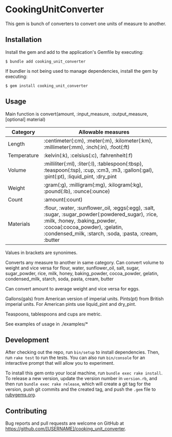 # CookingUnitConverter

This gem is bunch of converters to convert one units of measure to another.


## Installation

Install the gem and add to the application's Gemfile by executing:

    $ bundle add cooking_unit_converter

If bundler is not being used to manage dependencies, install the gem by executing:

    $ gem install cooking_unit_converter

## Usage

Main function is convert(amount, :input_measure, :output_measure, [optional] material)

| Category | Allowable measures |
| ------ | ------ |
| Length | :centimeter(:cm), :meter(:m), :kilometer(:km), :millimeter(:mm), :inch(:in), :foot(:ft) |
| Temperature | :kelvin(:k), :celsius(:c), :fahrenheit(:f)|
| Volume | :milliliter(:ml), :liter(:l), :tablespoon(:tbsp), :teaspoon(:tsp), :cup, :cm3, :m3, :gallon(:gal), :pint(:pt), :liquid_pint, :dry_pint |
| Weight | :gram(:g), :milligram(:mg), :kilogram(:kg), :pound(:lb), :ounce(:ounce) |
| Count  | :amount(:count) |
| Materials | :flour, :water, :sunflower_oil, :eggs(:egg), :salt, :sugar, :sugar_powder(:powdered_sugar), :rice, :milk, :honey, :baking_powder, :cocoa(:cocoa_powder), :gelatin, :condensed_milk, :starch, :soda, :pasta, :cream, :butter|

Values in brackets are synonimes.

Converts any measure to another in same category.
Can convert volume to weight and vice versa for flour, water, sunflower_oil, salt, sugar, sugar_powder, rice, milk, honey, baking_powder, cocoa_powder, gelatin, condensed_milk, starch, soda, pasta, cream, butter

Can convert amount to average weight and vice versa for eggs.

Gallons(gals) from American version of imperial units.
Pints(pt) from British imperial units.
For American pints use liquid_pint and dry_pint.

Teaspoons, tablespoons and cups are metric.

See examples of usage in ./examples/*

## Development

After checking out the repo, run `bin/setup` to install dependencies. Then, run `rake test` to run the tests. You can also run `bin/console` for an interactive prompt that will allow you to experiment.

To install this gem onto your local machine, run `bundle exec rake install`. To release a new version, update the version number in `version.rb`, and then run `bundle exec rake release`, which will create a git tag for the version, push git commits and the created tag, and push the `.gem` file to [rubygems.org](https://rubygems.org).

## Contributing

Bug reports and pull requests are welcome on GitHub at https://github.com/[USERNAME]/cooking_unit_converter.
